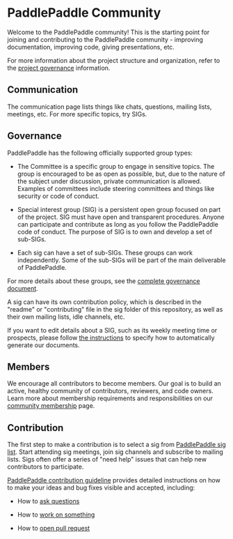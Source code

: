 # PaddlePaddle Community

Welcome to the PaddlePaddle community! This is the starting point for joining and contributing to the PaddlePaddle community - improving documentation, improving code, giving presentations, etc.

For more information about the project structure and organization, refer to the [project governance](https://github.com/PaddlePaddle/community/blob/master/GOVERNANCE.md) information.

## Communication

The communication page lists things like chats, questions, mailing lists, meetings, etc. For more specific topics, try SIGs.

## Governance

PaddlePaddle has the following officially supported group types:

* The Committee is a specific group to engage in sensitive topics. The group is encouraged to be as open as possible, but, due to the nature of the subject under discussion, private communication is allowed. Examples of committees include steering committees and things like security or code of conduct.

* Special interest group (SIG) is a persistent open group focused on part of the project. SIG must have open and transparent procedures. Anyone can participate and contribute as long as you follow the PaddlePaddle code of conduct. The purpose of SIG is to own and develop a set of sub-SIGs.

 * Each sig can have a set of sub-SIGs. These groups can work independently. Some of the sub-SIGs will be part of the main deliverable of PaddlePaddle. 

For more details about these groups, see the [complete governance document](https://github.com/PaddlePaddle/community/blob/master/GOVERNANCE.md).

A sig can have its own contribution policy, which is described in the "readme" or "contributing" file in the sig folder of this repository, as well as their own mailing lists, idle channels, etc.

If you want to edit details about a SIG, such as its weekly meeting time or prospects, please follow [the instructions]() to specify how to automatically generate our documents.

## Members

We encourage all contributors to become members. Our goal is to build an active, healthy community of contributors, reviewers, and code owners. Learn more about membership requirements and responsibilities on our [community membership]() page.

## Contribution

The first step to make a contribution is to select a sig from [PaddlePaddle sig list](). Start attending sig meetings, join sig channels and subscribe to mailing lists. Sigs often offer a series of "need help" issues that can help new contributors to participate.

[PaddlePaddle contribution guideline]() provides detailed instructions on how to make your ideas and bug fixes visible and accepted, including:

- How to [ask questions]()

- How to [work on something]()

- How to [open pull request]()




